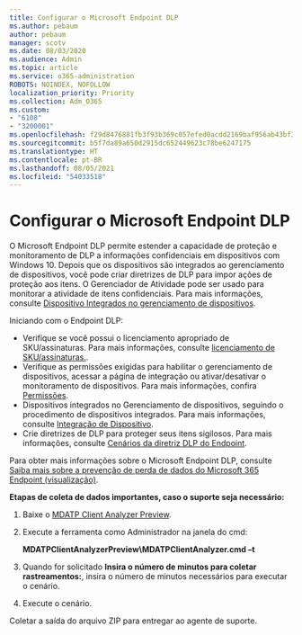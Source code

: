 ```yaml
---
title: Configurar o Microsoft Endpoint DLP
ms.author: pebaum
author: pebaum
manager: scotv
ms.date: 08/03/2020
ms.audience: Admin
ms.topic: article
ms.service: o365-administration
ROBOTS: NOINDEX, NOFOLLOW
localization_priority: Priority
ms.collection: Adm_O365
ms.custom:
- "6108"
- "3200001"
ms.openlocfilehash: f29d8476881fb3f93b369c057efed0acdd2169baf956ab43bf3c0ade527e9437
ms.sourcegitcommit: b5f7da89a650d2915dc652449623c78be6247175
ms.translationtype: HT
ms.contentlocale: pt-BR
ms.lasthandoff: 08/05/2021
ms.locfileid: "54033518"
---
```

# <a name="configure-endpoint-dlp"></a>Configurar o Microsoft Endpoint DLP

O Microsoft Endpoint DLP permite estender a capacidade de proteção e monitoramento de DLP a informações confidenciais em dispositivos com Windows 10. Depois que os dispositivos são integrados ao gerenciamento de dispositivos, você pode criar diretrizes de DLP para impor ações de proteção aos itens. O Gerenciador de Atividade pode ser usado para monitorar a atividade de itens confidenciais. Para mais informações, consulte [Dispositivo Integrados no gerenciamento de dispositivos](/microsoft-365/compliance/endpoint-dlp-getting-started#onboarding-devices-into-device-management).  

Iniciando com o Endpoint DLP:

- Verifique se você possui o licenciamento apropriado de SKU/assinaturas. Para mais informações, consulte [licenciamento de SKU/assinaturas.](/microsoft-365/compliance/endpoint-dlp-getting-started#skusubscriptions-licensing).
- Verifique as permissões exigidas para habilitar o gerenciamento de dispositivos, acessar a página de integração ou ativar/desativar o monitoramento de dispositivos. Para mais informações, confira [Permissões](/microsoft-365/compliance/endpoint-dlp-getting-started#permissions).
- Dispositivos integrados no Gerenciamento de dispositivos, seguindo o procedimento de dispositivos integrados. Para mais informações, consulte [Integração de Dispositivo](/microsoft-365/compliance/endpoint-dlp-getting-started#onboarding-devices). 
- Crie diretrizes de DLP para proteger seus itens sigilosos. Para mais informações, consulte [Cenários da diretriz DLP do Endpoint](/microsoft-365/compliance/endpoint-dlp-using?view=o365-worldwide#endpoint-dlp-policy-scenarios).

Para obter mais informações sobre o Microsoft Endpoint DLP, consulte [Saiba mais sobre a prevenção de perda de dados do Microsoft 365 Endpoint (visualização)](/microsoft-365/compliance/endpoint-dlp-learn-about).

**Etapas de coleta de dados importantes, caso o suporte seja necessário:**

1. Baixe o [MDATP Client Analyzer Preview](https://aka.ms/betamdatpanalyzer).
1. Execute a ferramenta como Administrador na janela do cmd:

    **MDATPClientAnalyzerPreview\MDATPClientAnalyzer.cmd –t**

1. Quando for solicitado **Insira o número de minutos para coletar rastreamentos:**, insira o número de minutos necessários para executar o cenário.
1. Execute o cenário.

Coletar a saída do arquivo ZIP para entregar ao agente de suporte.
